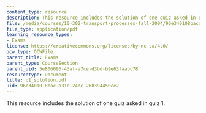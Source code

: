 ```yaml
---
content_type: resource
description: This resource includes the solution of one quiz asked in quiz 1.
file: /media/courses/10-302-transport-processes-fall-2004/96e340108baca31e24dc268394450ce2_q1_solution.pdf
file_type: application/pdf
learning_resource_types:
- Exams
license: https://creativecommons.org/licenses/by-nc-sa/4.0/
ocw_type: OCWFile
parent_title: Exams
parent_type: CourseSection
parent_uid: 5e806096-43af-a7ce-d3bd-b9e63faabc78
resourcetype: Document
title: q1_solution.pdf
uid: 96e34010-8bac-a31e-24dc-268394450ce2
---
```

This resource includes the solution of one quiz asked in quiz 1.